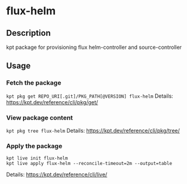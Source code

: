 # flux-helm

## Description

kpt package for provisioning flux helm-controller and source-controller

## Usage

### Fetch the package
`kpt pkg get REPO_URI[.git]/PKG_PATH[@VERSION] flux-helm`
Details: https://kpt.dev/reference/cli/pkg/get/

### View package content
`kpt pkg tree flux-helm`
Details: https://kpt.dev/reference/cli/pkg/tree/

### Apply the package
```
kpt live init flux-helm
kpt live apply flux-helm --reconcile-timeout=2m --output=table
```
Details: https://kpt.dev/reference/cli/live/